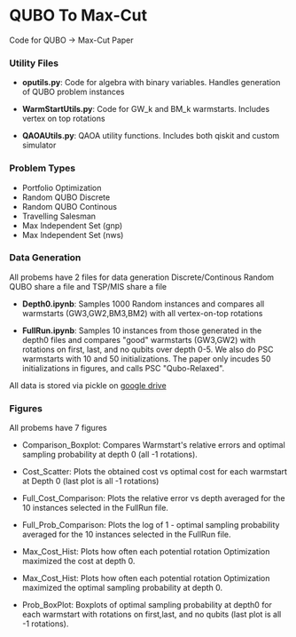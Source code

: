 # QUBO To Max-Cut
Code for QUBO -> Max-Cut Paper

### Utility Files
* **oputils.py**: Code for algebra with binary variables. Handles generation of QUBO problem instances

* **WarmStartUtils.py**: Code for GW_k and BM_k warmstarts. Includes vertex on top rotations

* **QAOAUtils.py**: QAOA utility functions. Includes both qiskit and custom simulator

### Problem Types
* Portfolio Optimization
* Random QUBO Discrete
* Random QUBO Continous 
* Travelling Salesman
* Max Independent Set (gnp)
* Max Independent Set (nws) 

### Data Generation
All probems have 2 files for data generation
Discrete/Continous Random QUBO share a file and TSP/MIS share a file
* **Depth0.ipynb**: Samples 1000 Random instances and compares all warmstarts (GW3,GW2,BM3,BM2) with all vertex-on-top rotations

* **FullRun.ipynb**: Samples 10 instances from those generated in the depth0 files and compares "good" warmstarts (GW3,GW2) with rotations on first, last, and no qubits over depth 0-5. We also do PSC warmstarts with 10 and 50 initializations. The paper only incudes 50 initializations in figures, and calls PSC "Qubo-Relaxed".

All data is stored via pickle on [google drive]([[https://drive.google.com/drive/folders/1TCz_ncc0QwwceBb3bvijLQMW0Dol0Nef?usp=sharing](https://drive.google.com/drive/folders/1VDM-w6x0rtBIg1_GsCqsOKAtylD_hWCZ?usp=sharing](https://drive.google.com/drive/folders/1VDM-w6x0rtBIg1_GsCqsOKAtylD_hWCZ?usp=sharing)))

### Figures
All probems have 7 figures 
* Comparison_Boxplot: Compares Warmstart's relative errors and optimal sampling probability at depth 0 (all -1 rotations).

* Cost_Scatter: Plots the obtained cost vs optimal cost for each warmstart at Depth 0 (last plot is all -1 rotations)

* Full_Cost_Comparison: Plots the relative error vs depth averaged for the 10 instances selected in the FullRun file.

* Full_Prob_Comparison: Plots the log of 1 - optimal sampling probability averaged for the 10 instances selected in the FullRun file.

* Max_Cost_Hist: Plots how often each potential rotation Optimization maximized the cost at depth 0.


* Max_Cost_Hist: Plots how often each potential rotation Optimization maximized the optimal sampling probability at depth 0.

* Prob_BoxPlot: Boxplots of optimal sampling probability at depth0 for each warmstart with rotations on first,last, and no qubits (last plot is all -1 rotations).
